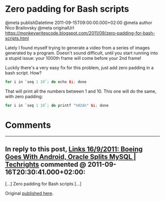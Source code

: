 # Zero padding for Bash scripts

@meta publishDatetime 2011-09-15T09:00:00.000+02:00
@meta author Nico Brailovsky
@meta originalUrl https://monkeywritescode.blogspot.com/2011/09/zero-padding-for-bash-scripts.html

Lately I found myself trying to generate a video from a series of images generated by a program. Doesn't sound difficult, until you start running into a stupid issue: your 1000th frame will come before your 2nd frame!

Luckily there's a very easy fix for this problem, just add zero padding in a bash script. How?

```c++
for i in `seq 1 10`; do echo $i; done
```

That will print all the numbers between 1 and 10. This one will do the same, with zero padding:

```c++
for i in `seq 1 10`; do printf "%02dn" $i; done
```


# Comments

---
## In reply to this post, [Links 16/9/2011: Boeing Goes With Android, Oracle Splits MySQL | Techrights](http://techrights.org/2011/09/16/boeing-goes-with-android/) commented @ 2011-09-16T20:30:41.000+02:00:

[...] Zero padding for Bash scripts [...]

Original [published here](md_blog/2011/0915_ZeropaddingforBashscripts.md).
